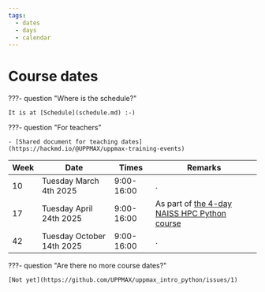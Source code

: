 ```yaml
---
tags:
  - dates
  - days
  - calendar
---
```


# Course dates

???- question "Where is the schedule?"

    It is at [Schedule](schedule.md) :-)

???- question "For teachers"

    - [Shared document for teaching dates](https://hackmd.io/@UPPMAX/uppmax-training-events)

Week|Date                     |Times     |Remarks
----|-------------------------|----------|-------
10  |Tuesday March 4th 2025   |9:00-16:00|.
17  |Tuesday April 24th 2025  |9:00-16:00|As part of [the 4-day NAISS HPC Python course](https://docs.uppmax.uu.se/courses_workshops/hpc_python/)
42  |Tuesday October 14th 2025|9:00-16:00|.

???- question "Are there no more course dates?"

    [Not yet](https://github.com/UPPMAX/uppmax_intro_python/issues/1)
